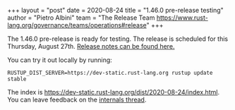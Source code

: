 +++
layout = "post"
date = 2020-08-24
title = "1.46.0 pre-release testing"
author = "Pietro Albini"
team = "The Release Team <https://www.rust-lang.org/governance/teams/operations#release>"
+++

The 1.46.0 pre-release is ready for testing. The release is scheduled for this
Thursday, August 27th. [Release notes can be found here.][relnotes]

You can try it out locally by running:

```plain
RUSTUP_DIST_SERVER=https://dev-static.rust-lang.org rustup update stable
```

The index is <https://dev-static.rust-lang.org/dist/2020-08-24/index.html>. You
can leave feedback on the [internals thread][internals].

[relnotes]: https://github.com/rust-lang/rust/blob/stable/RELEASES.md#version-1460-2020-08-27
[internals]: https://internals.rust-lang.org/t/rust-1-46-0-pre-release-testing/12957
